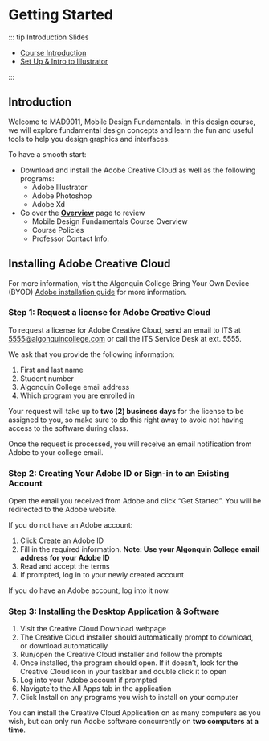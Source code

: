 # Getting Started

::: tip Introduction Slides

- [Course Introduction](/F2021/w1-course-introduction-f21.pdf)
- [Set Up & Intro to Illustrator](/F2021/w1-set-up-intro-to-illustrator.pdf)

:::

## Introduction

Welcome to MAD9011, Mobile Design Fundamentals. In this design course, we will explore fundamental design concepts and learn the fun and useful tools to help you design graphics and interfaces.

To have a smooth start:

- Download and install the Adobe Creative Cloud as well as the following programs:
  - Adobe Illustrator
  - Adobe Photoshop
  - Adobe Xd
- Go over the [**Overview**](../../overview/) page to review
  - Mobile Design Fundamentals Course Overview
  - Course Policies
  - Professor Contact Info.

## Installing Adobe Creative Cloud

For more information, visit the Algonquin College Bring Your Own Device (BYOD) [Adobe installation guide](https://www.algonquincollege.com/byod/adobe/) for more information.

### Step 1: Request a license for Adobe Creative Cloud

To request a license for Adobe Creative Cloud, send an email to ITS at [5555@algonquincollege.com](mailto:5555@algonquincollege.com) or call the ITS Service Desk at ext. 5555.

We ask that you provide the following information:

1. First and last name
2. Student number
3. Algonquin College email address
4. Which program you are enrolled in

Your request will take up to **two (2) business days** for the license to be assigned to you, so make sure to do this right away to avoid not having access to the software during class.

Once the request is processed, you will receive an email notification from Adobe to your college email.

### Step 2: Creating Your Adobe ID or Sign-in to an Existing Account

Open the email you received from Adobe and click “Get Started”. You will be redirected to the Adobe website.

If you do not have an Adobe account:

1. Click Create an Adobe ID
2. Fill in the required information. **Note: Use your Algonquin College email address for your Adobe ID**
3. Read and accept the terms
4. If prompted, log in to your newly created account

If you do have an Adobe account, log into it now.

### Step 3: Installing the Desktop Application & Software

1. Visit the Creative Cloud Download webpage
2. The Creative Cloud installer should automatically prompt to download, or download automatically
3. Run/open the Creative Cloud installer and follow the prompts
4. Once installed, the program should open.
   If it doesn’t, look for the Creative Cloud icon in your taskbar and double click it to open
5. Log into your Adobe account if prompted
6. Navigate to the All Apps tab in the application
7. Click Install on any programs you wish to install on your computer

You can install the Creative Cloud Application on as many computers as you wish, but can only run Adobe software concurrently on **two computers at a time**.

